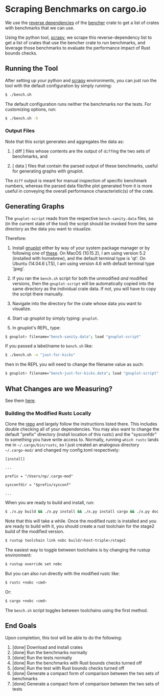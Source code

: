 # Scraping Benchmarks on cargo.io

We use the [reverse dependencies](https://crates.io/crates/bencher/reverse_dependencies) of the [bencher](https://crates.io/crates/bencher) crate to get a list of crates with benchmarks that we can use.

Using the python tool, [scrapy](https://docs.scrapy.org/en/latest/index.html#), we scrape this reverse-dependency list to get a list of crates that use the bencher crate to run benchmarks, and leverage those benchmarks to evaluate the performance impact of Rust bounds checks.

## Running the Tool

After setting up your python and [scrapy](https://docs.scrapy.org/en/latest/intro/install.html) environments,
you can just run the tool with the default configuration by simply running: 

```sh
$ ./bench.sh
```

The default configuration runs neither the benchmarks nor the tests. 
For customizing options, run:

```sh
$ ./bench.sh -h
```

### Output Files

Note that this script generates and aggregates the data as:

 1) [ diff ] files whose contents are the output of `diff`ing the 
two sets of benchmarks, and

 2) [ data ] files that contain the parsed output of these benchmarks,
useful for generating graphs with gnuplot.

The `diff` output is meant for manual inspection
of specific benchmark numbers, whereas the parsed data file/the plot 
generated from it is more useful in conveying the 
overall performance characteristic(s) of the crate.

## Generating Graphs

The `gnuplot-script` reads from the respective `bench-sanity.data` files, so (in the current state of the tool)
the script should be invoked from the same directory as the data you want to visualize. 

Therefore: 

1. Install [gnuplot](http://www.gnuplot.info/) either by way of your system package manager or by following one of 
[these](http://www.gnuplot.info/download.html). On MacOS (10.15.2), I am using version 5.2 (installed with homebrew), 
and the default terminal type is 'qt'. On Ubuntu (14.04.6 LTS), I am using version 4.6 with default terminal type 'jpeg'.

2. If you ran the `bench.sh` script for both the unmodified _and_ modified versions, then the
`gnuplot-script` will be automatically copied into the same directory as the individual crate data.
If not, you will have to copy the script there manually.

3. Navigate into the directory for the crate whose data you want to visualize.

4. Start up gnuplot by simply typing: `gnuplot`.

5. In gnuplot's REPL, type: 

```sh
$ gnuplot> filename="bench-sanity.data"; load "gnuplot-script"
```

If you passed a label/name to `bench.sh` like:

```sh
$ ./bench.sh -n "just-for-kicks"
```

then in the REPL you will need to change the filename value as such: 

```sh
$ gnuplot> filename="bench-just-for-kicks.data"; load "gnuplot-script"
```

## What Changes are we Measuring?

See them [here](https://github.com/nataliepopescu/rust).

### Building the Modified Rustc Locally

Clone the [repo](https://github.com/nataliepopescu/rust) and largely follow the instructions listed there.
This includes double checking all of your dependencies. You may also want to change the default "prefix" 
directory (install location of this rustc) and the "sysconfdir" to something you have write access to. Normally, running
`which rustc` lands me in `~/.cargo/bin/rustc`, so I just created an analogous directory `~/.cargo-mod/` 
and changed my config.toml respectively:

```
[install]

...

prefix = "/Users/np/.cargo-mod"

sysconfdir = "$prefix/sysconf"

...
```

When you are ready to build and install, run:

```sh
$ ./x.py build && ./x.py install && ./x.py install cargo && ./x.py doc
```

Note that this will take a while. Once the modified rustc is installed and you are ready to build with it,
you should create a rust toolchain for the stage2 build of the modified version. 

```sh
$ rustup toolchain link nobc build/<host-triple>/stage2
```

The easiest way to toggle between toolchains is by changing the rustup environment:

```sh
$ rustup override set nobc
```

But you can also run directly with the modified rustc like:

```sh
$ rustc +nobc <cmd>
```

Or:

```sh
$ cargo +nobc <cmd>
```

The `bench.sh` script toggles between toolchains using the first method. 

## End Goals

Upon completion, this tool will be able to do the following:

1. [done] Download and install crates
2. [done] Run the benchmarks normally
3. [done] Run the tests normally
3. [done] Run the benchmarks with Rust bounds checks turned off
3. [done] Run the test with Rust bounds checks turned off
4. [done] Generate a compact form of comparison between the two sets of benchmarks
4. [done] Generate a compact form of comparison between the two sets of tests
